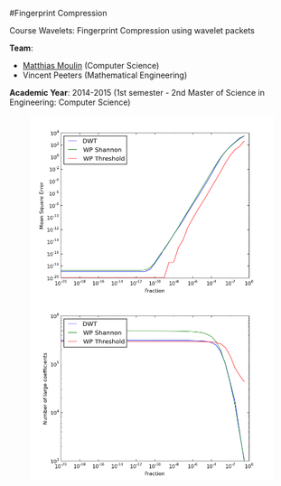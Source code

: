 #Fingerprint Compression

Course Wavelets: Fingerprint Compression using wavelet packets

**Team**:
* [Matthias Moulin](https://github.com/matt77hias) (Computer Science)
* Vincent Peeters (Mathematical Engineering)

**Academic Year**: 2014-2015 (1st semester - 2nd Master of Science in Engineering: Computer Science)


<p align="center"><img src="https://github.com/matt77hias/FingerprintCompression/blob/master/img/section 3/db4_lvl=4_ppd/figure_3.1.png" width="430"><img src="https://github.com/matt77hias/FingerprintCompression/blob/master/img/section 3/db4_lvl=4_ppd/figure_3.2.png" width="430"></p>
